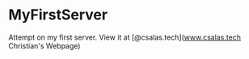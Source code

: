 # MyFirstServer
Attempt on my first server. 
View it at [@csalas.tech](www.csalas.tech Christian's Webpage)
